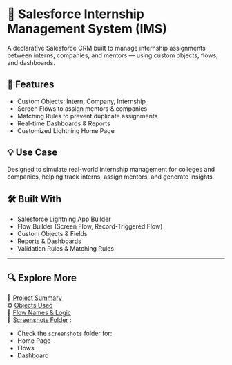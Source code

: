 # 📘 Salesforce Internship Management System (IMS)

A declarative Salesforce CRM built to manage internship assignments between interns, companies, and mentors — using custom objects, flows, and dashboards.

## 🔧 Features
- Custom Objects: Intern, Company, Internship
- Screen Flows to assign mentors & companies
- Matching Rules to prevent duplicate assignments
- Real-time Dashboards & Reports
- Customized Lightning Home Page

## 💡 Use Case
Designed to simulate real-world internship management for colleges and companies, helping track interns, assign mentors, and generate insights.

## 🛠 Built With
- Salesforce Lightning App Builder
- Flow Builder (Screen Flow, Record-Triggered Flow)
- Custom Objects & Fields
- Reports & Dashboards
- Validation Rules & Matching Rules

---
## 🔍 Explore More

📄 [Project Summary](./project-summary.md)  
⚙️ [Objects Used](./objects-used.txt)  
🧠 [Flow Names & Logic](./flow-names-and-logic.txt)  
📸 [Screenshots Folder](./screenshots) : 
  - Check the `screenshots` folder for:
   - Home Page
   - Flows
   - Dashboard


